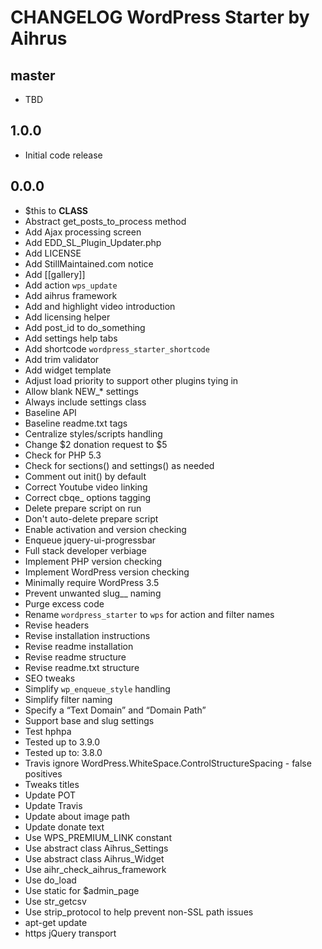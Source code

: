 # CHANGELOG WordPress Starter by Aihrus

## master
* TBD

## 1.0.0
* Initial code release 

## 0.0.0
* $this to __CLASS__
* Abstract get_posts_to_process method
* Add Ajax processing screen
* Add EDD_SL_Plugin_Updater.php
* Add LICENSE
* Add StillMaintained.com notice
* Add [[gallery]]
* Add action `wps_update`
* Add aihrus framework
* Add and highlight video introduction
* Add licensing helper
* Add post_id to do_something
* Add settings help tabs
* Add shortcode `wordpress_starter_shortcode`
* Add trim validator
* Add widget template
* Adjust load priority to support other plugins tying in
* Allow blank NEW_* settings
* Always include settings class
* Baseline API
* Baseline readme.txt tags
* Centralize styles/scripts handling
* Change $2 donation request to $5
* Check for PHP 5.3
* Check for sections() and settings() as needed
* Comment out init() by default
* Correct Youtube video linking
* Correct cbqe_ options tagging
* Delete prepare script on run
* Don't auto-delete prepare script
* Enable activation and version checking
* Enqueue jquery-ui-progressbar
* Full stack developer verbiage
* Implement PHP version checking
* Implement WordPress version checking
* Minimally require WordPress 3.5
* Prevent unwanted slug__ naming
* Purge excess code
* Rename `wordpress_starter` to `wps` for action and filter names
* Revise headers
* Revise installation instructions
* Revise readme installation
* Revise readme structure
* Revise readme.txt structure
* SEO tweaks
* Simplify `wp_enqueue_style` handling
* Simplify filter naming
* Specify a “Text Domain” and “Domain Path”
* Support base and slug settings
* Test hphpa
* Tested up to 3.9.0
* Tested up to: 3.8.0
* Travis ignore WordPress.WhiteSpace.ControlStructureSpacing - false positives
* Tweaks titles
* Update POT
* Update Travis
* Update about image path
* Update donate text
* Use WPS_PREMIUM_LINK constant
* Use abstract class Aihrus_Settings
* Use abstract class Aihrus_Widget
* Use aihr_check_aihrus_framework
* Use do_load
* Use static for $admin_page
* Use str_getcsv
* Use strip_protocol to help prevent non-SSL path issues
* apt-get update
* https jQuery transport